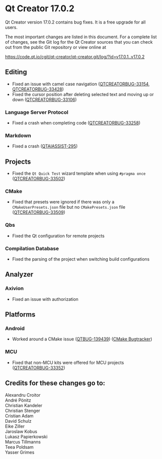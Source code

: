 Qt Creator 17.0.2
=================

Qt Creator version 17.0.2 contains bug fixes.
It is a free upgrade for all users.

The most important changes are listed in this document. For a complete list of
changes, see the Git log for the Qt Creator sources that you can check out from
the public Git repository or view online at

<https://code.qt.io/cgit/qt-creator/qt-creator.git/log/?id=v17.0.1..v17.0.2>

Editing
-------

* Fixed an issue with camel case navigation
  ([QTCREATORBUG-33154](https://bugreports.qt.io/browse/QTCREATORBUG-33154),
   [QTCREATORBUG-33428](https://bugreports.qt.io/browse/QTCREATORBUG-33428))
* Fixed the cursor position after deleting selected text and moving up or down
  ([QTCREATORBUG-33106](https://bugreports.qt.io/browse/QTCREATORBUG-33106))

### Language Server Protocol

* Fixed a crash when completing code
  ([QTCREATORBUG-33258](https://bugreports.qt.io/browse/QTCREATORBUG-33258))

### Markdown

* Fixed a crash
  ([QTAIASSIST-295](https://bugreports.qt.io/browse/QTAIASSIST-295))

Projects
--------

* Fixed the `Qt Quick Test` wizard template when using `#pragma once`
  ([QTCREATORBUG-33502](https://bugreports.qt.io/browse/QTCREATORBUG-33502))

### CMake

* Fixed that presets were ignored if there was only a `CMakeUserPresets.json`
  file but no `CMakePresets.json` file
  ([QTCREATORBUG-33509](https://bugreports.qt.io/browse/QTCREATORBUG-33509))

### Qbs

* Fixed the Qt configuration for remote projects

### Compilation Database

* Fixed the parsing of the project when switching build configurations

Analyzer
--------

### Axivion

* Fixed an issue with authorization

Platforms
---------

### Android

* Worked around a CMake issue
  ([QTBUG-139439](https://bugreports.qt.io/browse/QTBUG-139439))
  ([CMake Bugtracker](https://gitlab.kitware.com/cmake/cmake/-/issues/27169))

### MCU

* Fixed that non-MCU kits were offered for MCU projects
  ([QTCREATORBUG-33352](https://bugreports.qt.io/browse/QTCREATORBUG-33352))

Credits for these changes go to:
--------------------------------
Alexandru Croitor  
André Pönitz  
Christian Kandeler  
Christian Stenger  
Cristian Adam  
David Schulz  
Eike Ziller  
Jaroslaw Kobus  
Lukasz Papierkowski  
Marcus Tillmanns  
Teea Poldsam  
Yasser Grimes  
